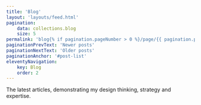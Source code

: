 ```yaml
---
title: 'Blog'
layout: 'layouts/feed.html'
pagination:
    data: collections.blog
    size: 5
permalink: 'blog{% if pagination.pageNumber > 0 %}/page/{{ pagination.pageNumber }}{% endif %}/index.html'
paginationPrevText: 'Newer posts'
paginationNextText: 'Older posts'
paginationAnchor: '#post-list'
eleventyNavigation:
    key: Blog
    order: 2
---
```


The latest articles, demonstrating my design thinking, strategy and expertise.
